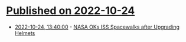 # [Published on 2022-10-24](index.md)

* [2022-10-24, 13:40:00](https://soylentnews.org/article.pl?sid=22/10/23/1832237&from=rss) - [NASA OKs ISS Spacewalks after Upgrading Helmets](https://soylentnews.org/article.pl?sid=22/10/23/1832237&from=rss)
